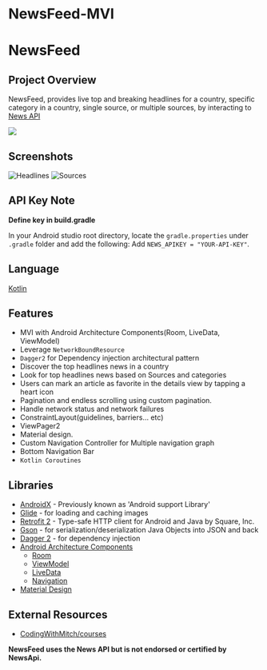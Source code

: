 # NewsFeed-MVI

# NewsFeed

## Project Overview

NewsFeed, provides live top and breaking headlines for a country, specific category in a country, single source, or multiple sources, by interacting to [News API](https://newsapi.org/)

 <p align="left"><img src="https://img.shields.io/badge/status-incomplete-orange.svg" /></p>

## Screenshots

![Headlines](https://user-images.githubusercontent.com/51857962/75750498-721a3400-5d78-11ea-9535-608cbb8f64b5.png) ![Sources](https://user-images.githubusercontent.com/51857962/75750506-75152480-5d78-11ea-9d6e-0f1e322a7d99.png)

## API Key Note

**Define key in build.gradle**

In your Android studio root directory, locate the `gradle.properties` under `.gradle` folder and add the following:
Add `NEWS_APIKEY = "YOUR-API-KEY"`.

## Language

[Kotlin](https://kotlinlang.org/)

## Features

- MVI with Android Architecture Components(Room, LiveData, ViewModel)
- Leverage `NetworkBoundResource`
- `Dagger2` for Dependency injection architectural pattern
- Discover the top headlines news in a country
- Look for top headlines news based on Sources and categories
- Users can mark an article as favorite in the details view by tapping a heart icon
- Pagination and endless scrolling using custom pagination.
- Handle network status and network failures
- ConstraintLayout(guidelines, barriers... etc)
- ViewPager2
- Material design.
- Custom Navigation Controller for Multiple navigation graph
- Bottom Navigation Bar
- `Kotlin Coroutines`

## Libraries

- [AndroidX](https://developer.android.com/jetpack/androidx/) - Previously known as 'Android support Library'
- [Glide](https://github.com/bumptech/glide) - for loading and caching images
- [Retrofit 2](https://github.com/square/retrofit) - Type-safe HTTP client for Android and Java by Square, Inc.
- [Gson](https://github.com/google/gson) - for serialization/deserialization Java Objects into JSON and back
- [Dagger 2](https://dagger.dev/) - for dependency injection
- [Android Architecture Components](https://developer.android.com/topic/libraries/architecture/)
  - [Room](https://developer.android.com/topic/libraries/architecture/room)
  - [ViewModel](https://developer.android.com/topic/libraries/architecture/viewmodel)
  - [LiveData](https://developer.android.com/topic/libraries/architecture/livedata)
  - [Navigation](https://developer.android.com/guide/navigation?gclid=CjwKCAiA-vLyBRBWEiwAzOkGVLT4zk8NhxWujb6P4i-NUdcw4U3hWy5gKcnTkHE3IgE18_dayy7bBRoCxtYQAvD_BwE)
- [Material Design](https://material.io/develop/)

## External Resources

- [CodingWithMitch/courses](https://codingwithmitch.com/courses/)

**NewsFeed uses the News API but is not endorsed or certified by NewsApi.**
